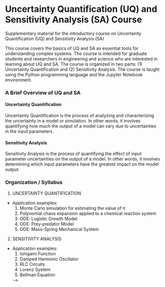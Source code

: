 # Uncertainty Quantification (UQ) and Sensitivity Analysis (SA) Course

Supplementary material for the introductory course on Uncertainty Quantification (UQ) and Sensitivity Analysis (SA)

This course covers the basics of UQ and SA as essential tools for understanding complex systems. The course is intended for graduate students and researchers in engineering and science who are interested in learning about UQ and SA. The course is organized in two parts: (1) Uncertainty Quantification and (2) Sensitivity Analysis. The course is taught using the Python programming language and the Jupyter Notebook environment.

### A Brief Overview of UQ and SA

#### Uncertainty Quantification
Uncertainty Quantification is the process of analyzing and characterizing the uncertainty in a model or simulation. In other words, it involves quantifying how much the output of a model can vary due to uncertainties in the input parameters.

#### Sensitivity Analysis
Sensitivity Analysis is the process of quantifying the effect of input parameter uncertainties on the output of a model. In other words, it involves determining which input parameters have the greatest impact on the model output.

### Organization / Syllabus

1. UNCERTAINTY QUANTIFICATION
- Application examples:
    01. Monte Carlo simulation for estimating the value of π <!-- Hello World of Uncertainty Quantification! -->
    02. Polynomial chaos expansion applied to a chemical reaction system
    03. ODE: Logistic Growth Model
    04. ODE: Prey-predator Model
    05. ODE: Mass-Spring Mechanical System

2. SENSITIVITY ANALYSIS
- Application examples:
    01. Ishigami Function <!-- Hello World of Sensitivity Analysis! -->
    02. Damped Harmonic Oscillator <!-- Time Dependent Sensitivity Analysis  -->
    03. RLC Circuits <!-- Different QoIs analysis -->
    04. Lorenz System <!-- Chaos and Sensitivity Analysis in differents sets of parameters -->
    05. Bellman Equation <!-- Sensitivity Analysis as a tool for Model Improvement -->
    <!-- 06. Beeler-Reuter Model <!-- Sensitivity Analysis in a Complex Model --> -->
